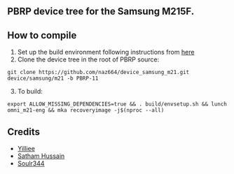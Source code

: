 ## PBRP device tree for the Samsung M215F.

## How to compile

1. Set up the build environment following instructions from [here](https://github.com/PitchBlackRecoveryProject/manifest_pb)
2. Clone the device tree in the root of PBRP source:
```
git clone https://github.com/naz664/device_samsung_m21.git device/samsung/m21 -b PBRP-11
```
3. To build:
```
export ALLOW_MISSING_DEPENDENCIES=true && . build/envsetup.sh && lunch omni_m21-eng && mka recoveryimage -j$(nproc --all)
```
## Credits
- [Yilliee](https://github.com/Yilliee)
- [Satham Hussain](https://github.com/SathamHussainM)
- [Soulr344](https://github.com/soulr344)


